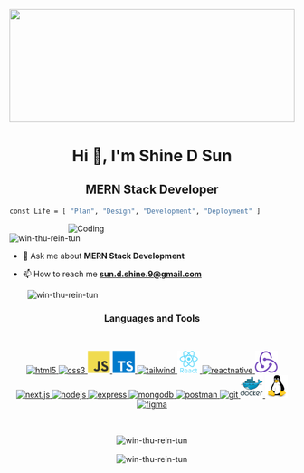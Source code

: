 <p><img width=100% height="200" src="https://res.cloudinary.com/dukplngbj/image/upload/v1680602740/code_wexbul.gif"><p>

<h1 align="center">Hi 👋, I'm Shine D Sun</h1>
<h2 align="center">MERN Stack Developer</h2>

```bash
const Life = [ "Plan", "Design", "Development", "Deployment" ]
```

<!-- <img align="right" alt="Coding" width="400" src="https://res.cloudinary.com/dukplngbj/image/upload/v1680602321/coding-2_zleama.gif"> -->
<img  align="right" alt="Coding"  width="400"  src="https://res.cloudinary.com/dukplngbj/image/upload/v1680633949/coding-6_pcuwas.gif">

<p align="left"> <img src="https://komarev.com/ghpvc/?username=win-thu-rein-tun&label=Profile%20views&color=0e75b6&style=flat" alt="win-thu-rein-tun" /> </p>


- 💬 Ask me about **MERN Stack Development**

- 📫 How to reach me **sun.d.shine.9@gmail.com**

<p>&nbsp;&nbsp;&nbsp;&nbsp;&nbsp;&nbsp;&nbsp;&nbsp;<img src="https://github-readme-stats-git-masterrstaa-rickstaa.vercel.app/api/top-langs?username=win-thu-rein-tun&show_icons=true&locale=en&layout=compact&theme=tokyonight" alt="win-thu-rein-tun" /></p>

<!-- https://github-readme-stats-git-masterrstaa-rickstaa.vercel.app/api/top-langs/? -->

<h3 align="center">Languages and Tools</h3>
<br>
<p align="center"> 
<a href="https://www.w3.org/html/" target="_blank" rel="noreferrer"> 
<img src="https://res.cloudinary.com/dukplngbj/image/upload/v1680601019/html_d9otcw.png" alt="html5" width="40" height="40"/> </a>
<a href="https://www.w3schools.com/css/" target="_blank" rel="noreferrer"> 
<img src="https://res.cloudinary.com/dukplngbj/image/upload/v1680601031/css_ppuxtc.png" alt="css3" width="40" height="40"/> </a> 
<a href="https://developer.mozilla.org/en-US/docs/Web/JavaScript" target="_blank" rel="noreferrer"> 
<img src="https://raw.githubusercontent.com/devicons/devicon/master/icons/javascript/javascript-original.svg" alt="javascript" width="40" height="40"/> </a> 
<a href="https://www.typescriptlang.org/" target="_blank" rel="noreferrer"> 
<img src="https://raw.githubusercontent.com/devicons/devicon/master/icons/typescript/typescript-original.svg" alt="typescript" width="40" height="40"/> </a>
<a href="https://tailwindcss.com/" target="_blank" rel="noreferrer"> 
<img src="https://www.vectorlogo.zone/logos/tailwindcss/tailwindcss-icon.svg" alt="tailwind" width="40" height="40"/> </a>
<a href="https://reactjs.org/" target="_blank" rel="noreferrer"> 
<img src="https://raw.githubusercontent.com/devicons/devicon/master/icons/react/react-original-wordmark.svg" alt="react" width="40" height="40"/> </a> 
<a href="https://reactnative.dev/" target="_blank" rel="noreferrer"> 
<img src="https://reactnative.dev/img/header_logo.svg" alt="reactnative" width="40" height="40"/> </a> 
<a href="https://redux.js.org" target="_blank" rel="noreferrer"> 
<img src="https://raw.githubusercontent.com/devicons/devicon/master/icons/redux/redux-original.svg" alt="redux" width="40" height="40"/> </a> 
<a href="https://nextjs.org/" target="_blank" rel="noreferrer"> 
<img src="https://res.cloudinary.com/dukplngbj/image/upload/v1680599611/Group_1_1_i7xyeo.png" alt="next.js" width="40" height="40"/> </a> 
<a href="https://nodejs.org" target="_blank" rel="noreferrer"> 
<img src="https://res.cloudinary.com/dukplngbj/image/upload/v1680598556/Type_Default_showText_False_showSymbol_True_jjtych.svg" alt="nodejs" width="40" height="40"/> </a>
<a href="https://expressjs.com" target="_blank" rel="noreferrer"> 
<img src="https://res.cloudinary.com/dukplngbj/image/upload/v1680600076/Group_1_2_zwxgzg.png" alt="express" width="40" height="40"/> </a> 
<a href="https://www.mongodb.com/" target="_blank" rel="noreferrer"> 
<img src="https://res.cloudinary.com/dukplngbj/image/upload/v1680601006/mongodb_fqyzya.png" alt="mongodb" width="40" height="40"/> </a>
<a href="https://postman.com" target="_blank" rel="noreferrer"> 
<img src="https://www.vectorlogo.zone/logos/getpostman/getpostman-icon.svg" alt="postman" width="40" height="40"/> </a>
<a href="https://git-scm.com/" target="_blank" rel="noreferrer"> 
<img src="https://www.vectorlogo.zone/logos/git-scm/git-scm-icon.svg" alt="git" width="40" height="40"/> </a> 
<a href="https://www.docker.com/" target="_blank" rel="noreferrer"> 
<img src="https://raw.githubusercontent.com/devicons/devicon/master/icons/docker/docker-original-wordmark.svg" alt="docker" width="40" height="40"/> </a>
<a href="https://www.linux.org/" target="_blank" rel="noreferrer"> 
<img src="https://raw.githubusercontent.com/devicons/devicon/master/icons/linux/linux-original.svg" alt="linux" width="40" height="40"/> </a>
<a href="https://www.figma.com/" target="_blank" rel="noreferrer"> 
<img src="https://www.vectorlogo.zone/logos/figma/figma-icon.svg" alt="figma" width="40" height="40"/> </a> </p>

<br>

<p align="center"><img align="center" src="https://github-readme-stats-git-masterrstaa-rickstaa.vercel.app/api?username=win-thu-rein-tun&show_icons=true&locale=en&theme=tokyonight" alt="win-thu-rein-tun" /></p>

<p align="center"><img align="center" src="https://github-readme-streak-stats.herokuapp.com/?user=win-thu-rein-tun&theme=dark" alt="win-thu-rein-tun" /></p>

<!-- <a href="https://aws.amazon.com" target="_blank" rel="noreferrer">
<img src="https://raw.githubusercontent.com/devicons/devicon/master/icons/amazonwebservices/amazonwebservices-original-wordmark.svg" alt="aws" width="40" height="40"/> </a>
<a href="https://www.prisma.io/" target="_blank" rel="noreferrer">
<img src="https://raw.githubusercontent.com/devicons/devicon/master/icons/bootstrap/bootstrap-plain-wordmark.svg" alt="bootstrap" width="40" height="40"/> </a>  -->
